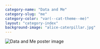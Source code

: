 ```yaml
---
category-name: "Data and Me"
category-slug: "me"
category-color: "var(--cat-theme--me)"
layout: "category-index"
background-image: "alice-caterpillar.jpg"
---
```


![Data and Me poster image](/assets/DLPposter.png)
